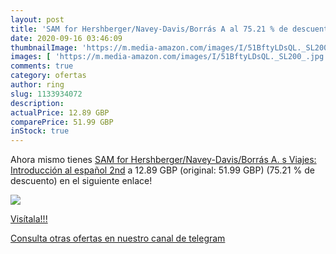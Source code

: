 ```yaml
---
layout: post
title: 'SAM for Hershberger/Navey-Davis/Borrás A al 75.21 % de descuento'
date: 2020-09-16 03:46:09
thumbnailImage: 'https://m.media-amazon.com/images/I/51BftyLDsQL._SL200_.jpg'
images: [ 'https://m.media-amazon.com/images/I/51BftyLDsQL._SL200_.jpg' ]
comments: true
category: ofertas
author: ring
slug: 1133934072
description:
actualPrice: 12.89 GBP
comparePrice: 51.99 GBP
inStock: true
---
```


Ahora mismo tienes [SAM for Hershberger/Navey-Davis/Borrás A. s Viajes: Introducción al español  2nd](https://www.amazon.com/dp/1133934072/?tag=redken08-20) a 12.89 GBP (original: 51.99 GBP) (75.21 %  de descuento) en el siguiente enlace!

[![](https://m.media-amazon.com/images/I/51BftyLDsQL._SL200_.jpg)](https://www.amazon.com/dp/1133934072/?tag=redken08-20)

[Visítala!!!](https://www.amazon.com/dp/1133934072/?tag=redken08-20)

[Consulta otras ofertas en nuestro canal de telegram](https://t.me/s/ofertas25)
